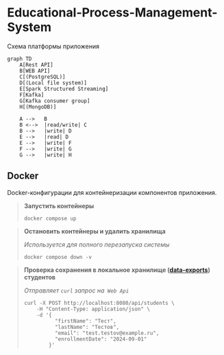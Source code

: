 # Educational-Process-Management-System

Схема платформы приложения
```mermaid
graph TD
    A[Rest API]
    B[WEB API]
    C[(PostgreSQL)]
    D[(Local file system)]
    E[Spark Structured Streaming]
    F[Kafka]
    G[Kafka consumer group]
    H[(MongoDB)]

    A -->   B
    B <-->  |read/write| C
    B -->   |write| D
    E -->   |read| D
    E -->   |write| F
    F -->   |write| G
    G -->   |write| H
```

## Docker

Docker-конфигурации для контейнеризации компонентов приложения.

> **Запустить контейнеры**
> ```shell
> docker compose up
> ```

> **Остановить контейнеры и удалить хранилища**
>
> *Используется для полного перезапуска системы*
> ```shell
> docker compose down -v
> ```

> **Проверка сохранения в локальное хранилище
> ([data-exports](./data_exports)) студентов**
>
> *Отправляет `curl` запрос на` Web Api`*
> ```shell
> curl -X POST http://localhost:8080/api/students \
>     -H "Content-Type: application/json" \
>     -d '{
>           "firstName": "Тест",
>           "lastName": "Тестов",
>           "email": "test.testov@example.ru",
>           "enrollmentDate": "2024-09-01"
>         }'
> ```